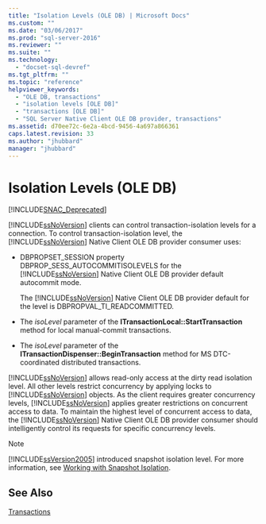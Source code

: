 ```yaml
---
title: "Isolation Levels (OLE DB) | Microsoft Docs"
ms.custom: ""
ms.date: "03/06/2017"
ms.prod: "sql-server-2016"
ms.reviewer: ""
ms.suite: ""
ms.technology: 
  - "docset-sql-devref"
ms.tgt_pltfrm: ""
ms.topic: "reference"
helpviewer_keywords: 
  - "OLE DB, transactions"
  - "isolation levels [OLE DB]"
  - "transactions [OLE DB]"
  - "SQL Server Native Client OLE DB provider, transactions"
ms.assetid: d70ee72c-6e2a-4bcd-9456-4a697a866361
caps.latest.revision: 33
ms.author: "jhubbard"
manager: "jhubbard"
---
```

# Isolation Levels (OLE DB)
[!INCLUDE[SNAC_Deprecated](../../a9retired/includes/snac-deprecated.md)]

  [!INCLUDE[ssNoVersion](../../a9notintoc/includes/ssnoversion-md.md)] clients can control transaction-isolation levels for a connection. To control transaction-isolation level, the [!INCLUDE[ssNoVersion](../../a9notintoc/includes/ssnoversion-md.md)] Native Client OLE DB provider consumer uses:  
  
-   DBPROPSET_SESSION property DBPROP_SESS_AUTOCOMMITISOLEVELS for the [!INCLUDE[ssNoVersion](../../a9notintoc/includes/ssnoversion-md.md)] Native Client OLE DB provider default autocommit mode.  
  
     The [!INCLUDE[ssNoVersion](../../a9notintoc/includes/ssnoversion-md.md)] Native Client OLE DB provider default for the level is DBPROPVAL_TI_READCOMMITTED.  
  
-   The *isoLevel* parameter of the **ITransactionLocal::StartTransaction** method for local manual-commit transactions.  
  
-   The *isoLevel* parameter of the **ITransactionDispenser::BeginTransaction** method for MS DTC-coordinated distributed transactions.  
  
 [!INCLUDE[ssNoVersion](../../a9notintoc/includes/ssnoversion-md.md)] allows read-only access at the dirty read isolation level. All other levels restrict concurrency by applying locks to [!INCLUDE[ssNoVersion](../../a9notintoc/includes/ssnoversion-md.md)] objects. As the client requires greater concurrency levels, [!INCLUDE[ssNoVersion](../../a9notintoc/includes/ssnoversion-md.md)] applies greater restrictions on concurrent access to data. To maintain the highest level of concurrent access to data, the [!INCLUDE[ssNoVersion](../../a9notintoc/includes/ssnoversion-md.md)] Native Client OLE DB provider consumer should intelligently control its requests for specific concurrency levels.  
  
> [!NOTE]  
>  [!INCLUDE[ssVersion2005](../../a9notintoc/includes/ssversion2005-md.md)] introduced snapshot isolation level. For more information, see [Working with Snapshot Isolation](../../relational-databases/native-client/features/working-with-snapshot-isolation.md).  
  
## See Also  
 [Transactions](../../relational-databases/native-client-ole-db-transactions/transactions.md)  
  
  